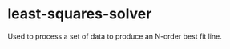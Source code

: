 least-squares-solver
====================

Used to process a set of data to produce an N-order best fit line.
